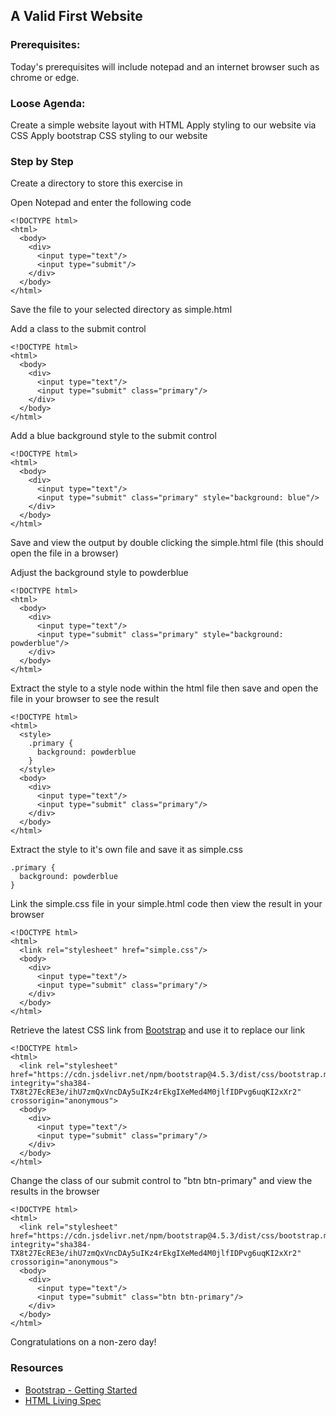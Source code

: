 

## A Valid First Website

### Prerequisites:
Today's prerequisites will include notepad and an internet browser such as chrome or edge.

### Loose Agenda:
Create a simple website layout with HTML
Apply styling to our website via CSS
Apply bootstrap CSS styling to our website

### Step by Step
Create a directory to store this exercise in

Open Notepad and enter the following code
```
<!DOCTYPE html>
<html>
  <body>
    <div>
      <input type="text"/>
      <input type="submit"/>
    </div>
  </body>
</html>
```

Save the file to your selected directory as simple.html

Add a class to the submit control
```
<!DOCTYPE html>
<html>
  <body>
    <div>
      <input type="text"/>
      <input type="submit" class="primary"/>
    </div>
  </body>
</html>
```

Add a blue background style to the submit control
```
<!DOCTYPE html>
<html>
  <body>
    <div>
      <input type="text"/>
      <input type="submit" class="primary" style="background: blue"/>
    </div>
  </body>
</html>
```

Save and view the output by double clicking the simple.html file (this should open the file in a browser)

Adjust the background style to powderblue
```
<!DOCTYPE html>
<html>
  <body>
    <div>
      <input type="text"/>
      <input type="submit" class="primary" style="background: powderblue"/>
    </div>
  </body>
</html>
```

Extract the style to a style node within the html file then save and open the file in your browser to see the result
```
<!DOCTYPE html>
<html>
  <style>
    .primary {
      background: powderblue
    }
  </style>
  <body>
    <div>
      <input type="text"/>
      <input type="submit" class="primary"/>
    </div>
  </body>
</html>
```

Extract the style to it's own file and save it as simple.css
```
.primary {
  background: powderblue
}
```

Link the simple.css file in your simple.html code then view the result in your browser
```
<!DOCTYPE html>
<html>
  <link rel="stylesheet" href="simple.css"/>
  <body>
    <div>
      <input type="text"/>
      <input type="submit" class="primary"/>
    </div>
  </body>
</html>
```

Retrieve the latest CSS link from [Bootstrap](https://getbootstrap.com/docs/4.5/getting-started/introduction/) and use it to replace our link
```
<!DOCTYPE html>
<html>
  <link rel="stylesheet" href="https://cdn.jsdelivr.net/npm/bootstrap@4.5.3/dist/css/bootstrap.min.css" integrity="sha384-TX8t27EcRE3e/ihU7zmQxVncDAy5uIKz4rEkgIXeMed4M0jlfIDPvg6uqKI2xXr2" crossorigin="anonymous">
  <body>
    <div>
      <input type="text"/>
      <input type="submit" class="primary"/>
    </div>
  </body>
</html>
```

Change the class of our submit control to "btn btn-primary" and view the results in the browser
```
<!DOCTYPE html>
<html>
  <link rel="stylesheet" href="https://cdn.jsdelivr.net/npm/bootstrap@4.5.3/dist/css/bootstrap.min.css" integrity="sha384-TX8t27EcRE3e/ihU7zmQxVncDAy5uIKz4rEkgIXeMed4M0jlfIDPvg6uqKI2xXr2" crossorigin="anonymous">
  <body>
    <div>
      <input type="text"/>
      <input type="submit" class="btn btn-primary"/>
    </div>
  </body>
</html>
```

Congratulations on a non-zero day!


### Resources
- [Bootstrap - Getting Started](https://getbootstrap.com/docs/4.5/getting-started/introduction/)
- [HTML Living Spec](https://html.spec.whatwg.org/)
